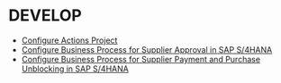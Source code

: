 # DEVELOP

* [Configure Actions Project](../develop/create-actions/README.md)
* [Configure Business Process for Supplier Approval in SAP S/4HANA](../develop/create-business-process-flow-s4onboard/README.md)
* [Configure Business Process for Supplier Payment and Purchase Unblocking in SAP S/4HANA](../develop/create-business-process-flow-payment/README.md)
